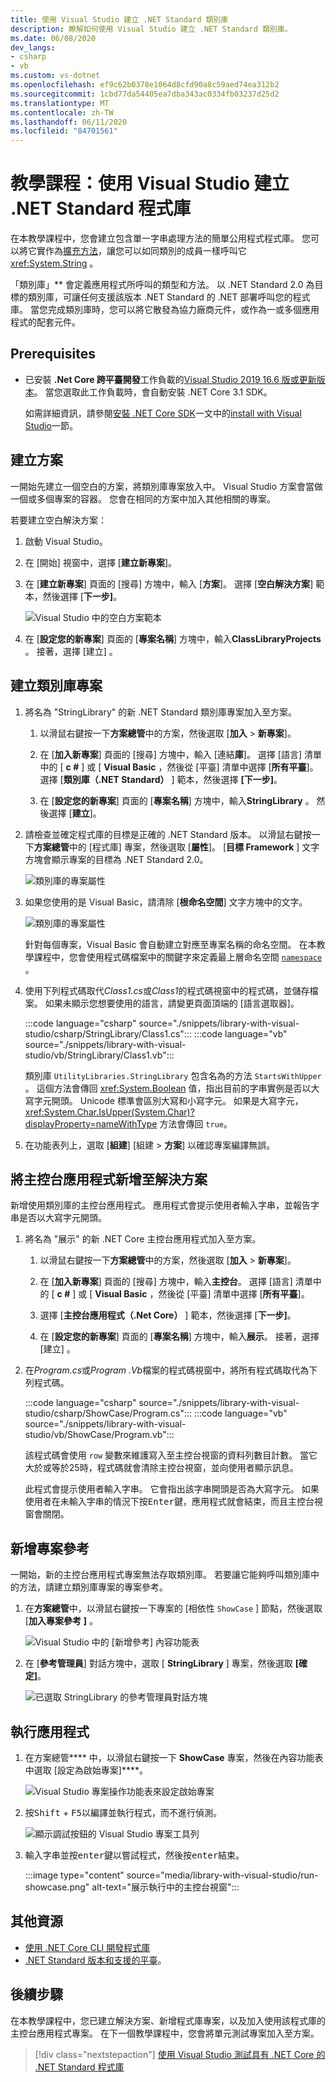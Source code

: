 ```yaml
---
title: 使用 Visual Studio 建立 .NET Standard 類別庫
description: 瞭解如何使用 Visual Studio 建立 .NET Standard 類別庫。
ms.date: 06/08/2020
dev_langs:
- csharp
- vb
ms.custom: vs-dotnet
ms.openlocfilehash: ef9c62b0378e1064d8cfd90a8c59aed74ea312b2
ms.sourcegitcommit: 1cbd77da54405ea7dba343ac0334fb03237d25d2
ms.translationtype: MT
ms.contentlocale: zh-TW
ms.lasthandoff: 06/11/2020
ms.locfileid: "84701561"
---
```

# <a name="tutorial-create-a-net-standard-library-using-visual-studio"></a>教學課程：使用 Visual Studio 建立 .NET Standard 程式庫

在本教學課程中，您會建立包含單一字串處理方法的簡單公用程式程式庫。 您可以將它實作為[擴充方法](../../csharp/programming-guide/classes-and-structs/extension-methods.md)，讓您可以如同類別的成員一樣呼叫它 <xref:System.String> 。

「類別庫」** 會定義應用程式所呼叫的類型和方法。 以 .NET Standard 2.0 為目標的類別庫，可讓任何支援該版本 .NET Standard 的 .NET 部署呼叫您的程式庫。 當您完成類別庫時，您可以將它散發為協力廠商元件，或作為一或多個應用程式的配套元件。

## <a name="prerequisites"></a>Prerequisites

- 已安裝 **.Net Core 跨平臺開發**工作負載的[Visual Studio 2019 16.6 版或更新版本](https://visualstudio.microsoft.com/downloads/?utm_medium=microsoft&utm_source=docs.microsoft.com&utm_campaign=inline+link&utm_content=download+vs2019)。 當您選取此工作負載時，會自動安裝 .NET Core 3.1 SDK。

  如需詳細資訊，請參閱[安裝 .NET Core SDK](../install/sdk.md?pivots=os-windows)一文中的[install with Visual Studio](../install/sdk.md?pivots=os-windows#install-with-visual-studio)一節。

## <a name="create-a-solution"></a>建立方案

一開始先建立一個空白的方案，將類別庫專案放入中。 Visual Studio 方案會當做一個或多個專案的容器。 您會在相同的方案中加入其他相關的專案。

若要建立空白解決方案：

1. 啟動 Visual Studio。

2. 在 [開始] 視窗中，選擇 [**建立新專案**]。

3. 在 [**建立新專案**] 頁面的 [搜尋] 方塊中，輸入 [**方案**]。 選擇 [**空白解決方案**] 範本，然後選擇 [**下一步]**。

   ![Visual Studio 中的空白方案範本](media/library-with-visual-studio/blank-solution.png)

4. 在 [**設定您的新專案**] 頁面的 [**專案名稱**] 方塊中，輸入**ClassLibraryProjects** 。 接著，選擇 [建立]  。

## <a name="create-a-class-library-project"></a>建立類別庫專案

1. 將名為 "StringLibrary" 的新 .NET Standard 類別庫專案加入至方案。

   1. 以滑鼠右鍵按一下**方案總管**中的方案，然後選取 [**加入**  >  **新專案**]。

   1. 在 [**加入新專案**] 頁面的 [搜尋] 方塊中，輸入 [連結**庫**]。 選擇 [語言] 清單中的 [ **c #** ] 或 [ **Visual Basic** ，然後從 [平臺] 清單中選擇 [**所有平臺**]。 選擇 [**類別庫（.NET Standard）** ] 範本，然後選擇 **[下一步]**。

   1. 在 [**設定您的新專案**] 頁面的 [**專案名稱**] 方塊中，輸入**StringLibrary** 。 然後選擇 [**建立**]。

1. 請檢查並確定程式庫的目標是正確的 .NET Standard 版本。 以滑鼠右鍵按一下**方案總管**中的 [程式庫] 專案，然後選取 [**屬性**]。 [**目標 Framework** ] 文字方塊會顯示專案的目標為 .NET Standard 2.0。

   ![類別庫的專案屬性](./media/library-with-visual-studio/library-project-properties.png)

1. 如果您使用的是 Visual Basic，請清除 [**根命名空間**] 文字方塊中的文字。

   ![類別庫的專案屬性](./media/library-with-visual-studio/vb/library-project-properties.png)

   針對每個專案，Visual Basic 會自動建立對應至專案名稱的命名空間。 在本教學課程中，您會使用程式碼檔案中的關鍵字來定義最上層命名空間 [`namespace`](../../visual-basic/language-reference/statements/namespace-statement.md) 。

1. 使用下列程式碼取代*Class1.cs*或*Class1*的程式碼視窗中的程式碼，並儲存檔案。 如果未顯示您想要使用的語言，請變更頁面頂端的 [語言選取器]。

   :::code language="csharp" source="./snippets/library-with-visual-studio/csharp/StringLibrary/Class1.cs":::
   :::code language="vb" source="./snippets/library-with-visual-studio/vb/StringLibrary/Class1.vb":::

   類別庫 `UtilityLibraries.StringLibrary` 包含名為的方法 `StartsWithUpper` 。 這個方法會傳回 <xref:System.Boolean> 值，指出目前的字串實例是否以大寫字元開頭。 Unicode 標準會區別大寫和小寫字元。 如果是大寫字元，<xref:System.Char.IsUpper(System.Char)?displayProperty=nameWithType> 方法會傳回 `true`。

1. 在功能表列上，選取 [**組建**] [組建  >  **方案**] 以確認專案編譯無誤。

## <a name="add-a-console-app-to-the-solution"></a>將主控台應用程式新增至解決方案

新增使用類別庫的主控台應用程式。 應用程式會提示使用者輸入字串，並報告字串是否以大寫字元開頭。

1. 將名為 "展示" 的新 .NET Core 主控台應用程式加入至方案。

   1. 以滑鼠右鍵按一下**方案總管**中的方案，然後選取 [**加入**  >  **新專案**]。

   1. 在 [**加入新專案**] 頁面的 [搜尋] 方塊中，輸入**主控台**。 選擇 [語言] 清單中的 [ **c #** ] 或 [ **Visual Basic** ，然後從 [平臺] 清單中選擇 [**所有平臺**]。

   1. 選擇 [**主控台應用程式（.Net Core）** ] 範本，然後選擇 [**下一步]**。

   1. 在 [**設定您的新專案**] 頁面的 [**專案名稱**] 方塊中，輸入**展示**。 接著，選擇 [建立]  。

1. 在*Program.cs*或*Program .Vb*檔案的程式碼視窗中，將所有程式碼取代為下列程式碼。

   :::code language="csharp" source="./snippets/library-with-visual-studio/csharp/ShowCase/Program.cs":::
   :::code language="vb" source="./snippets/library-with-visual-studio/vb/ShowCase/Program.vb":::

   該程式碼會使用 `row` 變數來維護寫入至主控台視窗的資料列數目計數。 當它大於或等於25時，程式碼就會清除主控台視窗，並向使用者顯示訊息。

   此程式會提示使用者輸入字串。 它會指出該字串開頭是否為大寫字元。 如果使用者在未輸入字串的情況下按<kbd>Enter</kbd>鍵，應用程式就會結束，而且主控台視窗會關閉。

## <a name="add-a-project-reference"></a>新增專案參考

一開始，新的主控台應用程式專案無法存取類別庫。 若要讓它能夠呼叫類別庫中的方法，請建立類別庫專案的專案參考。

1. 在**方案總管**中，以滑鼠右鍵按一下專案的 [相依性 `ShowCase` ] 節點，然後選取 [**加入專案參考** **]** 。

   ![Visual Studio 中的 [新增參考] 內容功能表](media/library-with-visual-studio/add-reference-context-menu.png)

1. 在 [**參考管理員**] 對話方塊中，選取 [ **StringLibrary** ] 專案，然後選取 **[確定]**。

   ![已選取 StringLibrary 的參考管理員對話方塊](media/library-with-visual-studio/manage-project-references.png)

## <a name="run-the-app"></a>執行應用程式

1. 在方案總管**** 中，以滑鼠右鍵按一下 **ShowCase** 專案，然後在內容功能表中選取 [設定為啟始專案]****。

   ![Visual Studio 專案操作功能表來設定啟始專案](media/library-with-visual-studio/set-startup-project-context-menu.png)

1. 按<kbd>Shift</kbd> + <kbd>F5</kbd>以編譯並執行程式，而不進行偵測。

   ![顯示調試按鈕的 Visual Studio 專案工具列](media/library-with-visual-studio/visual-studio-project-toolbar.png)

1. 輸入字串並按<kbd>enter</kbd>鍵以嘗試程式，然後按<kbd>enter</kbd>結束。

   :::image type="content" source="media/library-with-visual-studio/run-showcase.png" alt-text="展示執行中的主控台視窗":::

## <a name="additional-resources"></a>其他資源

* [使用 .NET Core CLI 開發程式庫](libraries.md)
* [.NET Standard 版本和支援的平臺](../../standard/net-standard.md)。

## <a name="next-steps"></a>後續步驟

在本教學課程中，您已建立解決方案、新增程式庫專案，以及加入使用該程式庫的主控台應用程式專案。 在下一個教學課程中，您會將單元測試專案加入至方案。

> [!div class="nextstepaction"]
> [使用 Visual Studio 測試具有 .NET Core 的 .NET Standard 程式庫](testing-library-with-visual-studio.md)
